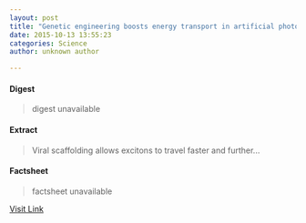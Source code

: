 ```yaml
---
layout: post
title: "Genetic engineering boosts energy transport in artificial photosynthesis"
date: 2015-10-13 13:55:23
categories: Science
author: unknown author

---
```



#### Digest
>digest unavailable

#### Extract
>Viral scaffolding allows excitons to travel faster and further...

#### Factsheet
>factsheet unavailable

[Visit Link](http://physicsworld.com/cws/article/news/2015/oct/13/genetic-engineering-boosts-energy-transport-in-artificial-photosynthesis)


